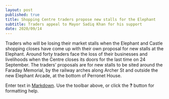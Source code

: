 ```yaml
---
layout: post
published: true
title: Shopping Centre traders propose new stalls for the Elephant
subtitle: Traders appeal to Mayor Sadiq Khan for his support
date: 2020/09/14
---
```

Traders who will be losing their market stalls when the Elephant and Castle shopping closes have come up with their own proposal for new stalls at the Elephant. Around forty traders face the loss of their businesses and livelihoods when the Centre closes its doors for the last time on 24 September.
The traders’ proposals are for new stalls to be sited around the Faraday Memorial, by the railway arches along Archer St and outside the new Elephant Arcade, at the bottom of Perronet House.


Enter text in [Markdown](http://daringfireball.net/projects/markdown/). Use the toolbar above, or click the **?** button for formatting help.
